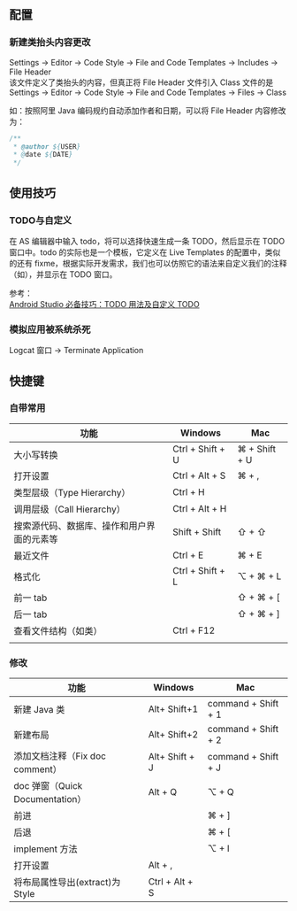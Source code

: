 ## 配置
### 新建类抬头内容更改
Settings -> Editor -> Code Style -> File and Code Templates -> Includes -> File Header    
该文件定义了类抬头的内容，但真正将 File Header 文件引入 Class 文件的是    
Settings -> Editor -> Code Style -> File and Code Templates -> Files -> Class    

如：按照阿里 Java 编码规约自动添加作者和日期，可以将 File Header 内容修改为：  
```java
/**
 * @author ${USER}
 * @date ${DATE}
 */
```

## 使用技巧
### TODO与自定义
在 AS 编辑器中输入 todo，将可以选择快速生成一条 TODO，然后显示在 TODO 窗口中。todo 的实际也是一个模板，它定义在 Live Templates 的配置中，类似的还有 fixme，根据实际开发需求，我们也可以仿照它的语法来自定义我们的注释（如），并显示在 TODO 窗口。  

参考：    
[Android Studio 必备技巧：TODO 用法及自定义 TODO](http://blog.csdn.net/my_truelove/article/details/72857949#三-android-studio-fixme-用法)



### 模拟应用被系统杀死

Logcat 窗口 -> Terminate Application



## 快捷键
### 自带常用
| 功能                    | Windows          | Mac           |
| --------------------- | ---------------- | ------------- |
| 大小写转换                 | Ctrl + Shift + U | ⌘ + Shift + U |
| 打开设置                  | Ctrl + Alt + S   | ⌘ + ,         |
| 类型层级（Type Hierarchy）  | Ctrl + H         |               |
| 调用层级（Call Hierarchy）  | Ctrl + Alt + H   |               |
| 搜索源代码、数据库、操作和用户界面的元素等 | Shift + Shift    | ⇧ + ⇧         |
| 最近文件                  | Ctrl + E         | ⌘ + E         |
| 格式化                   | Ctrl + Shift + L | ⌥ + ⌘ + L     |
| 前一 tab                |                  | ⇧ + ⌘ + [     |
| 后一 tab                |                  | ⇧ + ⌘ + ]     |
| 查看文件结构（如类）            | Ctrl + F12       |               |
|                       |                  |               |
### 修改
| 功能                          | Windows        | Mac                 |
| --------------------------- | -------------- | ------------------- |
| 新建 Java 类                   | Alt+ Shift+1   | command + Shift + 1 |
| 新建布局                        | Alt+ Shift+2   | command + Shift + 2 |
| 添加文档注释（Fix doc comment）     | Alt+ Shift + J | command + Shift + J |
| doc 弹窗（Quick Documentation） | Alt + Q        | ⌥ + Q               |
| 前进                          |                | ⌘ + ]               |
| 后退                          |                | ⌘ + [               |
| implement 方法                |                | ⌥ + I               |
| 打开设置                        | Alt + ,        |                     |
| 将布局属性导出(extract)为 Style     | Ctrl + Alt + S |                     |

